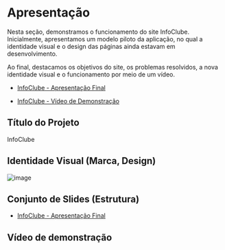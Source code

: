 # Apresentação
Nesta seção, demonstramos o funcionamento do site InfoClube. Inicialmente, apresentamos um modelo piloto da aplicação, no qual a identidade visual e o design das páginas ainda estavam em desenvolvimento.

Ao final, destacamos os objetivos do site, os problemas resolvidos, a nova identidade visual e o funcionamento por meio de um vídeo.


* [InfoClube - Apresentação Final](https://github.com/user-attachments/files/15946605/projetoinfoclube.pdf)

* [InfoClube - Vídeo de Demonstração]( https://github.com/ICEI-PUC-Minas-PMV-SI/pmv-si-2024-1-pe1-t2-desinformacaodigital/assets/161775213/a34c738c-9d3f-4c5d-ab6f-760cb4e2b9fb ) 

## Título do Projeto
InfoClube
## Identidade Visual (Marca, Design)
![image](https://github.com/ICEI-PUC-Minas-PMV-SI/pmv-si-2024-1-pe1-t2-desinformacaodigital/assets/160979479/55b56a7a-1aa4-4b25-ba23-27b15ed7e0cc)

## Conjunto de Slides (Estrutura)

* [InfoClube - Apresentação Final](https://github.com/user-attachments/files/15946605/projetoinfoclube.pdf)
 
## Vídeo de demonstração


